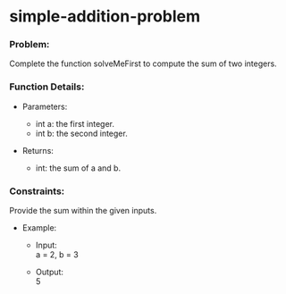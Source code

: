 # simple-addition-problem

### Problem:
Complete the function solveMeFirst to compute the sum of two integers.

### Function Details:
- Parameters:
  * int a: the first integer.
  * int b: the second integer.
 
 - Returns:
   * int: the sum of a and b.
  
### Constraints:
Provide the sum within the given inputs.

- Example:
  * Input:\
    a = 2, b = 3

  * Output:\
    5
